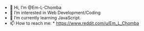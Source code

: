 - 👋 Hi, I’m @Em-L-Chomba
- 👀 I’m interested in Web Development/Coding
- 🌱 I’m currently learning JavaScript.
- 📫 How to reach me:
      * https://www.reddit.com/u/Em_L_Chomba
